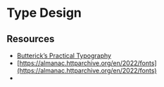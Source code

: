 # Type Design

## Resources

* [Butterick’s Practical Typography](https://practicaltypography.com/)
* [https://almanac.httparchive.org/en/2022/fonts](https://almanac.httparchive.org/en/2022/fonts)
*
